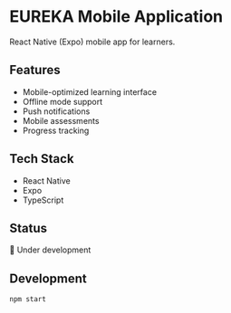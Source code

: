 # EUREKA Mobile Application

React Native (Expo) mobile app for learners.

## Features
- Mobile-optimized learning interface
- Offline mode support
- Push notifications
- Mobile assessments
- Progress tracking

## Tech Stack
- React Native
- Expo
- TypeScript

## Status
🚧 Under development

## Development
```bash
npm start
```
